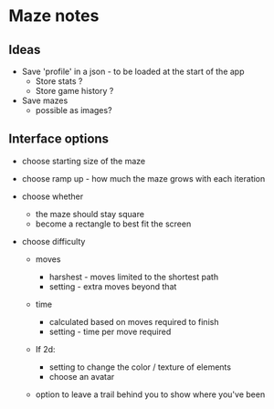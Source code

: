 # Maze notes

## Ideas

- Save 'profile' in a json - to be loaded at the start of the app
  - Store stats ?
  - Store game history ?
- Save mazes
  - possible as images?

## Interface options

- choose starting size of the maze
- choose ramp up - how much the maze grows with each iteration

- choose whether

  - the maze should stay square
  - become a rectangle to best fit the screen

- choose difficulty

  - moves
    - harshest - moves limited to the shortest path
    - setting - extra moves beyond that
  - time

    - calculated based on moves required to finish
    - setting - time per move required

  - If 2d:

    - setting to change the color / texture of elements
    - choose an avatar

  - option to leave a trail behind you to show where you've been
